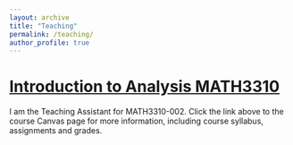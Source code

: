 ```yaml
---
layout: archive
title: "Teaching"
permalink: /teaching/
author_profile: true
---
```



[Introduction to Analysis MATH3310](https://canvas.cornell.edu/courses/3571)
======
I am the Teaching Assistant for MATH3310-002. Click the link above to the course Canvas page for more information, including course syllabus, assignments and grades.
